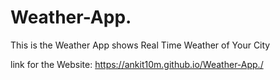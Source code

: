 # Weather-App.
This is the Weather App shows Real Time Weather of Your City

link for the Website: https://ankit10m.github.io/Weather-App./
